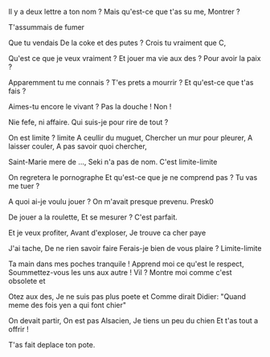 Il y a deux lettre a ton nom ?
Mais qu'est-ce que t'as su me,
Montrer ?

T'assummais de fumer

Que tu vendais
De la coke et des putes ?
Crois tu vraiment que C,

Qu'est ce que je veux vraiment ?
Et jouer ma vie aux des ?
Pour avoir la paix ?

Apparemment tu me connais ?
T'es prets a mourrir ?
Et qu'est-ce que t'as fais ?

Aimes-tu encore le vivant ?
Pas la douche !
Non !

Nie fefe, ni affaire.
Qui suis-je pour rire de tout ?

On est limite ? limite
A ceullir du muguet,
Chercher un mur pour pleurer,
A laisser couler,
A pas savoir quoi chercher,

Saint-Marie mere de ...,
Seki n'a pas de nom.
C'est limite-limite

On regretera le pornographe
Et qu'est-ce que je ne comprend pas ?
Tu vas me tuer ?

A quoi ai-je voulu jouer ?
On m'avait presque prevenu.
Presk0

De jouer a la roulette,
Et se mesurer ?
C'est parfait.

Et je veux profiter,
Avant d'exploser,
Je trouve ca cher paye

J'ai tache,
De ne rien savoir faire
Ferais-je bien de vous plaire ?
Limite-limite

Ta main dans mes poches tranquile !
Apprend moi ce qu'est le respect,
Soummettez-vous les uns aux autre ! Vil ?
Montre moi comme c'est obsolete et

Otez aux des,
Je ne suis pas plus poete et
Comme dirait Didier:
"Quand meme des fois yen a qui font chier"

On devait partir,
On est pas Alsacien,
Je tiens un peu du chien
Et t'as tout a offrir !

T'as fait deplace ton pote.
